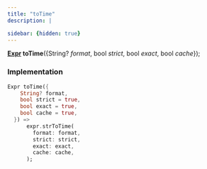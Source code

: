 ```yaml
---
title: "toTime"
description: |

sidebar: {hidden: true}
---
```

<span class="dart-code"><strong>[Expr] toTime</strong>({<span class="nobr">String? <i>format</i></span>, <span class="nobr">bool <i>strict</i></span>, <span class="nobr">bool <i>exact</i></span>, <span class="nobr">bool <i>cache</i></span>});</span>


### Implementation
```dart
Expr toTime({
    String? format,
    bool strict = true,
    bool exact = true,
    bool cache = true,
  }) =>
      expr.strToTime(
        format: format,
        strict: strict,
        exact: exact,
        cache: cache,
      );
```

[Expr]: /reference/classes/expr